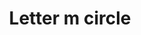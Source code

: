 ---
title: Letter m circle
tags: ["letter", "m", "circle", "alphabet", "round", "initial", "logo"]
icon: letter-m-circle
svg: '<svg xmlns="http://www.w3.org/2000/svg" width="24" height="24" fill="none" viewBox="0 0 24 24" stroke-width="1.5" stroke-linecap="round" stroke-linejoin="round" stroke="currentColor"><path d="M21 12a9 9 0 1 1-18 0 9 9 0 0 1 18 0"/><path d="M9 16V8l3 4 3-4v8"/></svg>'
---